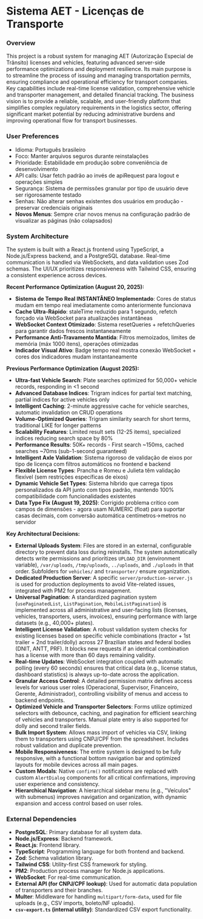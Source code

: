 # Sistema AET - Licenças de Transporte

### Overview
This project is a robust system for managing AET (Autorização Especial de Trânsito) licenses and vehicles, featuring advanced server-side performance optimizations and deployment resilience. Its main purpose is to streamline the process of issuing and managing transportation permits, ensuring compliance and operational efficiency for transport companies. Key capabilities include real-time license validation, comprehensive vehicle and transporter management, and detailed financial tracking. The business vision is to provide a reliable, scalable, and user-friendly platform that simplifies complex regulatory requirements in the logistics sector, offering significant market potential by reducing administrative burdens and improving operational flow for transport businesses.

### User Preferences
- Idioma: Português brasileiro
- Foco: Manter arquivos seguros durante reinstalações
- Prioridade: Estabilidade em produção sobre conveniência de desenvolvimento
- API calls: Usar fetch padrão ao invés de apiRequest para logout e operações simples
- Segurança: Sistema de permissões granular por tipo de usuário deve ser rigorosamente testado
- Senhas: Não alterar senhas existentes dos usuários em produção - preservar credenciais originais
- **Novos Menus**: Sempre criar novos menus na configuração padrão de visualizar as páginas (não colapsados)

### System Architecture
The system is built with a React.js frontend using TypeScript, a Node.js/Express backend, and a PostgreSQL database. Real-time communication is handled via WebSockets, and data validation uses Zod schemas. The UI/UX prioritizes responsiveness with Tailwind CSS, ensuring a consistent experience across devices.

**Recent Performance Optimization (August 20, 2025):**
- **Sistema de Tempo Real INSTANTÂNEO Implementado**: Cores de status mudam em tempo real imediatamente como anteriormente funcionava
- **Cache Ultra-Rápido**: staleTime reduzido para 1 segundo, refetch forçado via WebSocket para atualizações instantâneas
- **WebSocket Context Otimizado**: Sistema resetQueries + refetchQueries para garantir dados frescos instantaneamente  
- **Performance Anti-Travamento Mantida**: Filtros memoizados, limites de memória (máx 1000 itens), operações otimizadas
- **Indicador Visual Ativo**: Badge tempo real mostra conexão WebSocket + cores dos indicadores mudam instantaneamente

**Previous Performance Optimization (August 2025):**
- **Ultra-fast Vehicle Search**: Plate searches optimized for 50,000+ vehicle records, responding in <1 second
- **Advanced Database Indices**: Trigram indices for partial text matching, partial indices for active vehicles only
- **Intelligent Caching**: 2-minute aggressive cache for vehicle searches, automatic invalidation on CRUD operations
- **Volume-Optimized Queries**: Trigram similarity search for short terms, traditional LIKE for longer patterns
- **Scalability Features**: Limited result sets (12-25 items), specialized indices reducing search space by 80%
- **Performance Results**: 50K+ records - First search ~150ms, cached searches ~70ms (sub-1-second guaranteed)
- **Intelligent Axle Validation**: Sistema rigoroso de validação de eixos por tipo de licença com filtros automáticos no frontend e backend
- **Flexible License Types**: Prancha e Romeu e Julieta têm validação flexível (sem restrições específicas de eixos)
- **Dynamic Vehicle Set Types**: Sistema híbrido que carrega tipos personalizados da API junto com tipos padrão, mantendo 100% compatibilidade com funcionalidades existentes
- **Data Type Fix (August 19, 2025)**: Corrigido problema crítico com campos de dimensões - agora usam NUMERIC (float) para suportar casas decimais, com conversão automática centímetros→metros no servidor

**Key Architectural Decisions:**
- **External Uploads System**: Files are stored in an external, configurable directory to prevent data loss during reinstalls. The system automatically detects write permissions and prioritizes `UPLOAD_DIR` (environment variable), `/var/uploads`, `/tmp/uploads`, `../uploads`, and `./uploads` in that order. Subfolders for `vehicles/` and `transporter/` ensure organization.
- **Dedicated Production Server**: A specific `server/production-server.js` is used for production deployments to avoid Vite-related issues, integrated with PM2 for process management.
- **Universal Pagination**: A standardized pagination system (`usePaginatedList`, `ListPagination`, `MobileListPagination`) is implemented across all administrative and user-facing lists (licenses, vehicles, transporters, users, invoices), ensuring performance with large datasets (e.g., 40,000+ plates).
- **Intelligent License Validation**: A robust validation system checks for existing licenses based on specific vehicle combinations (tractor + 1st trailer + 2nd trailer/dolly) across 27 Brazilian states and federal bodies (DNIT, ANTT, PRF). It blocks new requests if an identical combination has a license with more than 60 days remaining validity.
- **Real-time Updates**: WebSocket integration coupled with automatic polling (every 60 seconds) ensures that critical data (e.g., license status, dashboard statistics) is always up-to-date across the application.
- **Granular Access Control**: A detailed permission matrix defines access levels for various user roles (Operacional, Supervisor, Financeiro, Gerente, Administrador), controlling visibility of menus and access to backend endpoints.
- **Optimized Vehicle and Transporter Selectors**: Forms utilize optimized selectors with debounce, caching, and pagination for efficient searching of vehicles and transporters. Manual plate entry is also supported for dolly and second trailer fields.
- **Bulk Import System**: Allows mass import of vehicles via CSV, linking them to transporters using CNPJ/CPF from the spreadsheet. Includes robust validation and duplicate prevention.
- **Mobile Responsiveness**: The entire system is designed to be fully responsive, with a functional bottom navigation bar and optimized layouts for mobile devices across all main pages.
- **Custom Modals**: Native `confirm()` notifications are replaced with custom `AlertDialog` components for all critical confirmations, improving user experience and consistency.
- **Hierarchical Navigation**: A hierarchical sidebar menu (e.g., "Veículos" with submenus) improves navigation and organization, with dynamic expansion and access control based on user roles.

### External Dependencies
- **PostgreSQL**: Primary database for all system data.
- **Node.js/Express**: Backend framework.
- **React.js**: Frontend library.
- **TypeScript**: Programming language for both frontend and backend.
- **Zod**: Schema validation library.
- **Tailwind CSS**: Utility-first CSS framework for styling.
- **PM2**: Production process manager for Node.js applications.
- **WebSocket**: For real-time communication.
- **External API (for CNPJ/CPF lookup)**: Used for automatic data population of transporters and their branches.
- **Multer**: Middleware for handling `multipart/form-data`, used for file uploads (e.g., CSV imports, boleto/NF uploads).
- **`csv-export.ts` (internal utility)**: Standardized CSV export functionality.